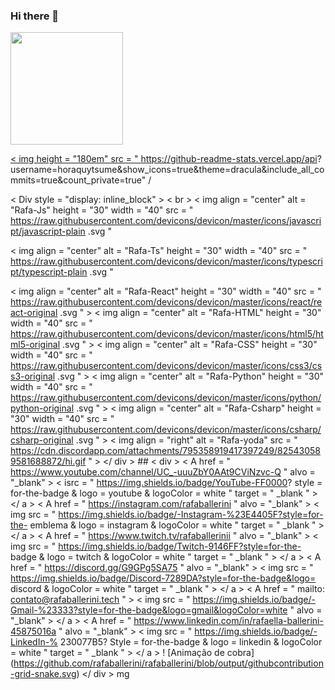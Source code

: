 ### Hi there 👋

<!--
**Horaquytsume/horaquytsume** is a ✨ _special_ ✨ repository because its `README.md` (this file) appears on your GitHub profile.

Olá Meu Nome È Jose Walace Oliveira Baieta Tenho 22 Anos, Moro Itaim Paulista/Zona Leste

-Curso HABILITAÇÃO PROFISSIONAL TÉCNICA DE NÍVEL MÉDIO EM INFORMÁTICA  pelo SENAC cursando,
-Curso AUXILIAR DE SERVIÇOS ADMINISTRATIVOS - NP Pela Is Bet Cursando
-Curso OPERADOR DE COMPUTADOR Pelo SENAC CONCLUÍDO
-Conhecimentos intermediário  de Excel (Tabela Dinâmica e fórmulas)

-Boa vivência com as rotinas administrativas ( controle de prazos e documentos, criação de relatórios)
Estou caminhando pelo mundo da tecnologia por ser algo que me deixa super feliz de aprender coisas que já tinha uma paixão. T.l

Conhecimentos que estou adquirindo:

Montagem de computadores
- Sistemas operacionais Windows e Linux
- Elétrica básica
- Eletrónica básica
- Hadware atuais linhas empresariais
- Instalação de hardware e software para computadores
- Manutenção de computadores
- Instalação de redes locais de computadores
- Manutenção de redes locais de computadores
- Instalação, configuração e monitoramento de sistemas operacionais de redes locais (servidores)
- Desenvolvimento de software
- Codificação, manutenção e documentação de aplicativos computacionais para:
- desktops
- dispositivos móveis
- internet
- Implantação de aplicativos computacionais
- Desenvolvimento e organização de elementos estruturais de sites
- Manipulação e otimização de imagens vetoriais, bitmaps gráficos e elementos visuais de navegação para web
-->
 <div>
  <a href="https://github.com/horaquytsume">
  <img height="180em" src="https://github-readme-stats.vercel.app/api?username=horaquytsume&show_icons=true&theme=dark&include_all_commits=true&count_private=true"/>
   
< img height = "180em" src = " https://github-readme-stats.vercel.app/api?
username=horaquytsume&show_icons=true&theme=dracula&include_all_commits=true&count_private=true" /
      </div>
   
< Div style = "display: inline_block" > < br >
< img align = "center" alt = "Rafa-Js" height = "30" width = "40" src = "
https://raw.githubusercontent.com/devicons/devicon/master/icons/javascript/javascript-plain .svg "
>
< img align = "center" alt = "Rafa-Ts" height = "30" width = "40" src = "
https://raw.githubusercontent.com/devicons/devicon/master/icons/typescript/typescript-plain .svg "
>
< img align = "center" alt = "Rafa-React" height = "30" width = "40" src = "
https://raw.githubusercontent.com/devicons/devicon/master/icons/react/react-original .svg " >
< img align = "center" alt = "Rafa-HTML" height = "30" width = "40" src = "
https://raw.githubusercontent.com/devicons/devicon/master/icons/html5/html5-original .svg " >
< img align = "center" alt = "Rafa-CSS" height = "30" width = "40" src = "
https://raw.githubusercontent.com/devicons/devicon/master/icons/css3/css3-original .svg " >
< img align = "center" alt = "Rafa-Python" height = "30" width = "40" src = "
https://raw.githubusercontent.com/devicons/devicon/master/icons/python/python-original .svg " >
< img align = "center" alt = "Rafa-Csharp" height = "30" width = "40" src = "
https://raw.githubusercontent.com/devicons/devicon/master/icons/csharp/csharp-original .svg " >
< img align = "right" alt = "Rafa-yoda" src = "
https://cdn.discordapp.com/attachments/795358919417397249/825430589581688872/hi.gif " >
</ div >
    ##
< div >
< A href = " https://www.youtube.com/channel/UC_-uuuZbY0AAt9CViNzvc-Q " alvo = "_blank" > < isrc = " https://img.shields.io/badge/YouTube-FF0000? style = for-the-badge & logo = youtube &
logoColor = white " target = " _blank " > </ a >
< A href = " https://instagram.com/rafaballerini " alvo = "_blank" > < img src = "
https://img.shields.io/badge/-Instagram-%23E4405F?style=for-the- emblema & logo = instagram &
logoColor = white " target = " _blank " > </ a >
< A href = " https://www.twitch.tv/rafaballerinii " alvo = "_blank" > < img src = "
https://img.shields.io/badge/Twitch-9146FF?style=for-the- badge & logo = twitch & logoColor = white
" target = " _blank " > </ a >
< A href = " https://discord.gg/G9GPg5SA75 " alvo = "_blank" > < img src = "
https://img.shields.io/badge/Discord-7289DA?style=for-the-badge&logo= discord & logoColor = white "
target = " _blank " > </ a >
< A href = " mailto: contato@rafaballerini.tech " > < img src = "
https://img.shields.io/badge/-Gmail-%23333?style=for-the-badge&logo=gmail&logoColor=white " alvo =
"_blank" > </ a >
< A href = " https://www.linkedin.com/in/rafaella-ballerini-45875016a " alvo = "_blank" > < img
src = " https://img.shields.io/badge/-LinkedIn-% 230077B5? Style = for-the-badge & logo = linkedin
& logoColor = white " target = " _blank " > </ a >
 ! [Animação de cobra] (https://github.com/rafaballerini/rafaballerini/blob/output/githubcontribution-grid-snake.svg)
</ div >
mg
